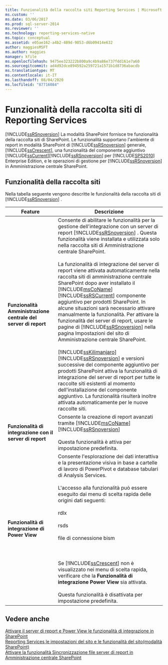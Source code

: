 ```yaml
---
title: Funzionalità della raccolta siti Reporting Services | Microsoft Docs
ms.custom: ''
ms.date: 03/06/2017
ms.prod: sql-server-2014
ms.reviewer: ''
ms.technology: reporting-services-native
ms.topic: conceptual
ms.assetid: e05ae162-a4b2-489d-9853-d6b09414e632
author: maggiesMSFT
ms.author: maggies
manager: kfile
ms.openlocfilehash: 9475ee323222b800a9c4b9a86e737fdd161e7a60
ms.sourcegitcommit: ad4d92dce894592a259721a1571b1d8736abacdb
ms.translationtype: MT
ms.contentlocale: it-IT
ms.lasthandoff: 08/04/2020
ms.locfileid: "87716084"
---
```

# <a name="reporting-services-site-collection-features"></a>Funzionalità della raccolta siti di Reporting Services
  [!INCLUDE[ssRSnoversion](../includes/ssrsnoversion-md.md)] La modalità SharePoint fornisce tre funzionalità della raccolta siti di SharePoint. Le funzionalità supportano l'ambiente di report in modalità SharePoint di [!INCLUDE[ssRSnoversion](../includes/ssrsnoversion-md.md)] generale, [!INCLUDE[ssCrescent](../includes/sscrescent-md.md)], una funzionalità del componente aggiuntivo [!INCLUDE[ssCurrent](../includes/sscurrent-md.md)][!INCLUDE[ssRSnoversion](../includes/ssrsnoversion-md.md)] per [!INCLUDE[SPS2010](../includes/sps2010-md.md)] Enterprise Edition, e le operazioni di gestione per [!INCLUDE[ssRSnoversion](../includes/ssrsnoversion-md.md)] in Amministrazione centrale SharePoint.  
  
## <a name="site-collection-features"></a>Funzionalità della raccolta siti  
 Nella tabella seguente vengono descritte le funzionalità della raccolta siti di [!INCLUDE[ssRSnoversion](../includes/ssrsnoversion-md.md)] .  
  
|Feature|Descrizione|  
|-------------|-----------------|  
|**Funzionalità Amministrazione centrale del server di report**|Consente di abilitare le funzionalità per la gestione dell'integrazione con un server di report [!INCLUDE[ssRSnoversion](../includes/ssrsnoversion-md.md)] . Questa funzionalità viene installata e utilizzata solo nella raccolta siti di Amministrazione centrale SharePoint.<br /><br /> La funzionalità di integrazione del server di report viene attivata automaticamente nella raccolta siti di amministrazione centrale SharePoint dopo aver installato il [!INCLUDE[msCoName](../includes/msconame-md.md)] [!INCLUDE[ssRSCurrent](../includes/ssrscurrent-md.md)] componente aggiuntivo per prodotti SharePoint. In alcune situazioni sarà necessario attivare manualmente la funzionalità. Per attivare la funzionalità del server di report, usare le pagine di [!INCLUDE[ssRSnoversion](../includes/ssrsnoversion-md.md)] nella pagina Impostazioni del sito di Amministrazione centrale SharePoint.<br /><br /> [!INCLUDE[ssKilimanjaro](../includes/sskilimanjaro-md.md)][!INCLUDE[ssRSnoversion](../includes/ssrsnoversion-md.md)] e versioni successive del componente aggiuntivo per prodotti SharePoint attiva la funzionalità di integrazione del server di report per tutte le raccolte siti esistenti al momento dell'installazione del componente aggiuntivo. La funzionalità risulterà inoltre attivata automaticamente per le nuove raccolte siti.|  
|**Funzionalità di integrazione con il server di report**|Consente la creazione di report avanzati tramite [!INCLUDE[msCoName](../includes/msconame-md.md)][!INCLUDE[ssRSnoversion](../includes/ssrsnoversion-md.md)]<br /><br /> Questa funzionalità è attiva per impostazione predefinita.|  
|**Funzionalità di integrazione di Power View**|Consente l'esplorazione dei dati interattiva e la presentazione visiva in base a cartelle di lavoro di PowerPivot e database tabulari di Analysis Services.<br /><br /> L'accesso alla funzionalità può essere eseguito dai menu di scelta rapida delle origini dati seguenti:<br /><br /> rdlx<br /><br /> rsds<br /><br /> file di connessione bism<br /><br /> <br /><br /> Se [!INCLUDE[ssCrescent](../includes/sscrescent-md.md)] non è visualizzato nei menu di scelta rapida, verificare che la **Funzionalità di integrazione Power View** sia attivata.<br /><br /> Questa funzionalità è disattivata per impostazione predefinita.|  
  
## <a name="see-also"></a>Vedere anche  
 [Attivare il server di report e Power View le funzionalità di integrazione in SharePoint](activate-the-report-server-and-power-view-integration-features-in-sharepoint.md)   
 [Reporting Services le impostazioni del sito e le funzionalità del sito&#40;modalità SharePoint&#41;](../../2014/reporting-services/reporting-services-site-settings-and-site-features-sharepoint-mode.md)   
 [Attivare la funzionalità Sincronizzazione file server di report in Amministrazione centrale SharePoint](../../2014/reporting-services/activate-report-server-file-sync-feature-sharepoint-central-administration.md)  
  
  
